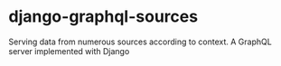 # django-graphql-sources
Serving data from numerous sources according to context. A GraphQL server implemented with Django
